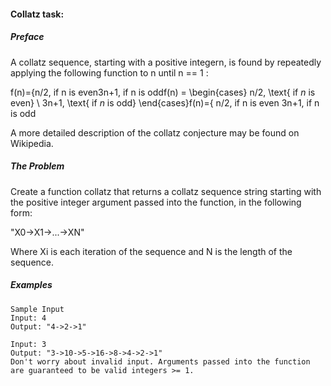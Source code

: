 ﻿#### Collatz task:
##### Preface
A collatz sequence, starting with a positive integern, is found by repeatedly applying the following function to n until n == 1 :

f(n)={n/2, if n is even3n+1, if n is oddf(n) = \begin{cases} n/2, \text{ if $n$ is even} \\ 3n+1, \text{ if $n$ is odd} \end{cases}f(n)={ 
n/2, if n is even
3n+1, if n is odd​
 

A more detailed description of the collatz conjecture may be found on Wikipedia.

##### The Problem
Create a function collatz that returns a collatz sequence string starting with the positive integer argument passed into the function, in the following form:

"X0->X1->...->XN"

Where Xi is each iteration of the sequence and N is the length of the sequence.

##### Examples
	Sample Input
	Input: 4
	Output: "4->2->1"

	Input: 3
	Output: "3->10->5->16->8->4->2->1"
	Don't worry about invalid input. Arguments passed into the function are guaranteed to be valid integers >= 1.